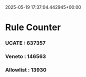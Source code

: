 2025-05-19 17:37:04.442945+00:00
# Rule Counter 
 ### UCATE : 637357

 ### Veneto : 146563

 ### Allowlist : 13930